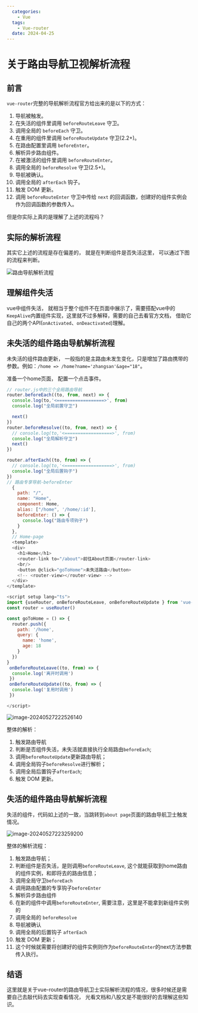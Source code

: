 ```yaml
---
  categories:
    - Vue
  tags:
    - Vue-router
  date: 2024-04-25
---
```

# 关于路由导航卫视解析流程

## 前言

`vue-router`完整的导航解析流程官方给出来的是以下的方式：

1. 导航被触发。
2. 在失活的组件里调用 `beforeRouteLeave` 守卫。
3. 调用全局的 `beforeEach` 守卫。
4. 在重用的组件里调用 `beforeRouteUpdate` 守卫(2.2+)。
5. 在路由配置里调用 `beforeEnter`。
6. 解析异步路由组件。
7. 在被激活的组件里调用 `beforeRouteEnter`。
8. 调用全局的 `beforeResolve` 守卫(2.5+)。
9. 导航被确认。
10. 调用全局的 `afterEach` 钩子。
11. 触发 DOM 更新。
12. 调用 `beforeRouteEnter` 守卫中传给 `next` 的回调函数，创建好的组件实例会作为回调函数的参数传入。

但是你实际上真的是理解了上述的流程吗？

## 实际的解析流程

其实它上述的流程是存在偏差的， 就是在判断组件是否失活这里， 可以通过下图的流程来判断。

![路由导航解析流程](images/route-navigation-solution.png)

## 理解组件失活

vue中组件失活， 就相当于整个组件不在页面中展示了，需要搭配vue中的`KeepAlive`内置组件实现，这里就不过多解释，需要的自己去看官方文档， 借助它自己的两个API(`onActivated`、`onDeactivated`)理解。

## 未失活的组件路由导航解析流程

未失活的组件路由更新， 一般指的是主路由未发生变化，只是增加了路由携带的参数。例如：`/home => /home?name='zhangsan'&age="18"`。

准备一个home页面， 配置一个点击事件。

```javascript
// router.js中的三个全局路由导航
router.beforeEach((to, from, next) => {
  console.log(to,'<==================>', from)
  console.log("全局前置守卫")

  next()
})
router.beforeResolve((to, from, next) => {
  // console.log(to,'<==================>', from)
  console.log("全局解析守卫")
  next()
})

router.afterEach((to, from) => {
  // console.log(to,'<==================>', from)
  console.log("全局后置钩子")
})
// 路由专享导航-beforeEnter
  {
    path: "/",
    name: "Home",
    component: Home,
    alias: ["/home", '/home/:id'],
    beforeEnter: () => {
      console.log("路由专项钩子")
    }
  },
  // Home-page
  <template>
  <div>
    <h1>Home</h1>
    <router-link to="/about">前往About页面</router-link>
    <br/>
    <button @click="goToHome">未失活路由</button>
    <!-- <router-view></router-view> -->
  </div>
</template>

<script setup lang="ts">
import {useRouter, onBeforeRouteLeave, onBeforeRouteUpdate } from 'vue-router';
const router = useRouter()

const goToHome = () => {
  router.push({
    path: '/home',
    query: {
      name: 'home',
      age: 18
    }
  })
}
 onBeforeRouteLeave((to, from) => {
  console.log('离开时调用')
 })
 onBeforeRouteUpdate((to, from) => {
  console.log('复用时调用')
 })

</script>

```

![image-20240527222526140](images/image-20240527222526140.png)

整体的解析：

1. 触发路由导航
2. 判断是否组件失活，未失活就直接执行全局路由`beforeEach`;
3. 调用`beforeRouteUpdate`更新路由导航；
4. 调用全局钩子`beforeResolve`进行解析；
5. 调用全局后置钩子`afterEach`;
6. 触发 DOM 更新。

## 失活的组件路由导航解析流程

失活的组件，代码如上述的一致，当跳转到`about page`页面的路由导航卫士触发情况。

![image-20240527223259200](images/image-20240527223259200.png)

整体的解析流程：

1. 触发路由导航；
2. 判断组件是否失活，是则调用`beforeRouteLeave`, 这个就能获取到home路由的组件实例，和即将去的路由信息；
3. 调用全局守卫`beforeEach`
4. 调用路由配置的专享钩子`beforeEnter`
5. 解析异步路由组件
6. 在新的组件中调用`beforeRouteEnter`, 需要注意，这里是不能拿到新组件实例的
7. 调用全局的 `beforeResolve`
8. 导航被确认
9. 调用全局的后置钩子 `afterEach` 
10. 触发 DOM 更新；
11. 这个时候就需要将创建好的组件实例则作为`beforeRouteEnter`的next方法参数传入执行。

## 结语

这里就是关于vue-router的路由导航卫士实际解析流程的情况，很多时候还是需要自己去敲代码去实现查看情况， 光看文档和八股文是不能很好的去理解这些知识。



